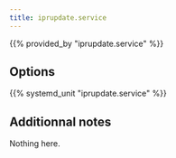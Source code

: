 ```yaml
---
title: iprupdate.service
---
```


{{% provided_by "iprupdate.service" %}}

## Options

{{% systemd_unit "iprupdate.service" %}}

## Additionnal notes

Nothing here.